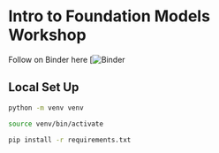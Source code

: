 # Intro to Foundation Models Workshop


Follow on Binder here [![Binder]()

## Local Set Up

```sh
python -m venv venv
```

```sh
source venv/bin/activate
```

```sh
pip install -r requirements.txt
```